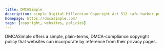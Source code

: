 ```yaml
---
title: DMCASimple
description: simple Digital Millennium Copyright Act 512 safe-harbor policy
homepage: https://dmcasimple.com/
tags: [copyright, websites, policies]
---
```


DMCASimple offers a simple, plain-terms, DMCA-compliance copyright policy that websites can incorporate by reference from their privacy pages.
